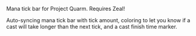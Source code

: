 Mana tick bar for Project Quarm.  Requires Zeal!  

Auto-syncing mana tick bar with tick amount, coloring to let you know if a cast will take longer than the next tick, and a cast finish time marker.